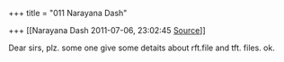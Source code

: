 +++
title = "011 Narayana Dash"

+++
[[Narayana Dash	2011-07-06, 23:02:45 [Source](https://groups.google.com/g/bvparishat/c/iI4Z9Pzts5Y)]]



Dear sirs, plz. some one give some detaits about rft.file and tft. files. ok.

